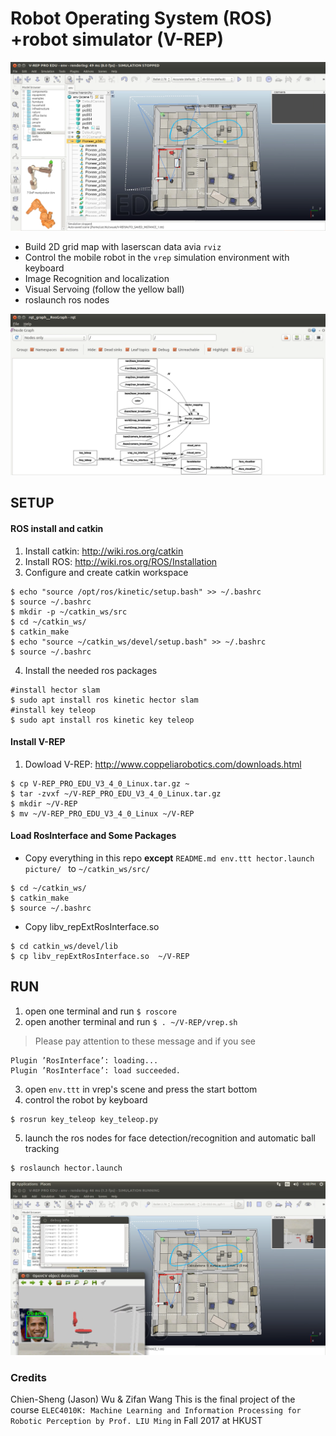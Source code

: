 # Robot Operating System (ROS) +robot simulator (V-REP)

<img src="picture/env.jpg">

* Build 2D grid map with laserscan data avia `rviz`
* Control the mobile robot in the `vrep` simulation environment with keyboard
* Image Recognition and localization
* Visual Servoing (follow the yellow ball)
* roslaunch ros nodes

<img src="picture/rqt_graph.jpg">

## SETUP
#### ROS install and catkin
1. Install catkin: http://wiki.ros.org/catkin
2. Install ROS: http://wiki.ros.org/ROS/Installation
3. Configure and create catkin workspace
```
$ echo "source /opt/ros/kinetic/setup.bash" >> ~/.bashrc
$ source ~/.bashrc
$ mkdir -p ~/catkin_ws/src
$ cd ~/catkin_ws/
$ catkin_make
$ echo "source ~/catkin_ws/devel/setup.bash" >> ~/.bashrc
$ source ~/.bashrc
```
4. Install the needed ros packages
```
#install hector slam
$ sudo apt install ros kinetic hector slam
#install key teleop
$ sudo apt install ros kinetic key teleop
```
#### Install V-REP
1. Dowload V-REP: http://www.coppeliarobotics.com/downloads.html
```
$ cp V-REP_PRO_EDU_V3_4_0_Linux.tar.gz ~
$ tar -zvxf ~/V-REP_PRO_EDU_V3_4_0_Linux.tar.gz
$ mkdir ~/V-REP
$ mv ~/V-REP_PRO_EDU_V3_4_0_Linux ~/V-REP
```
#### Load RosInterface and Some Packages
* Copy everything in this repo **except** `README.md env.ttt hector.launch picture/ ` to `~/catkin_ws/src/`
```
$ cd ~/catkin_ws/
$ catkin_make
$ source ~/.bashrc
```
* Copy libv_repExtRosInterface.so
```
$ cd catkin_ws/devel/lib
$ cp libv_repExtRosInterface.so  ~/V-REP
```

## RUN
1. open one terminal and run `$ roscore`
2. open another terminal and run `$ . ~/V-REP/vrep.sh`
>  Please pay attention to these message and if you see 
```
Plugin ’RosInterface’: loading...
Plugin ’RosInterface’: load succeeded.
```
3. open `env.ttt` in vrep's scene and press the start bottom
4. control the robot by keyboard
```
$ rosrun key_teleop key_teleop.py
```
5. launch the ros nodes for face detection/recognition and automatic ball tracking
```
$ roslaunch hector.launch
```


<img src="picture/run.jpg">


### Credits
Chien-Sheng (Jason) Wu & Zifan Wang
This is the final project of the course `ELEC4010K: Machine Learning and Information Processing for Robotic Perception by Prof. LIU Ming` in Fall 2017 at HKUST

